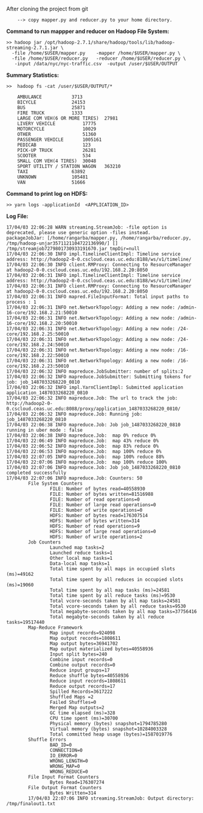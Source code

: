 After cloning the project from git 
	
		
		--> copy mapper.py and reducer.py to your home directory.



**Command to run mappper and reducer on Hadoop File System:**

	>> hadoop jar /opt/hadoop-2.7.1/share/hadoop/tools/lib/hadoop-streaming-2.7.1.jar \
	  -file /home/$USER/mapper.py    -mapper /home/$USER/mapper.py \
	  -file /home/$USER/reducer.py   -reducer /home/$USER/reducer.py \
	   -input /data/nyc/nyc-traffic.csv  -output /user/$USER/OUTPUT



**Summary Statistics:**
	
	>>  hadoop fs -cat /user/$USER/OUTPUT/*

		AMBULANCE			3713
		BICYCLE 			24153
		BUS					25871
		FIRE TRUCK			1333
		LARGE COM VEH(6 OR MORE TIRES)	27981
		LIVERY VEHICLE			17775
		MOTORCYCLE				10029
		OTHER					51360
		PASSENGER VEHICLE		1005161
		PEDICAB					123
		PICK-UP TRUCK			26281
		SCOOTER					534
		SMALL COM VEH(4 TIRES)	30048
		SPORT UTILITY / STATION WAGON 	363210
		TAXI    			63892
		UNKNOWN				105481
		VAN					51666
		

**Command to print log on HDFS:**
	
	>> yarn logs -applicationId  <APPLICATION_ID>


**Log File:**


	17/04/03 22:06:28 WARN streaming.StreamJob: -file option is deprecated, please use generic option -files instead.
	packageJobJar: [/home/rangarba/mapper.py, /home/rangarba/reducer.py, /tmp/hadoop-unjar3571121104722136990/] [] /tmp/streamjob7279801730933191670.jar tmpDir=null
	17/04/03 22:06:30 INFO impl.TimelineClientImpl: Timeline service address: http://hadoop2-0-0.cscloud.ceas.uc.edu:8188/ws/v1/timeline/
	17/04/03 22:06:30 INFO client.RMProxy: Connecting to ResourceManager at hadoop2-0-0.cscloud.ceas.uc.edu/192.168.2.20:8050
	17/04/03 22:06:31 INFO impl.TimelineClientImpl: Timeline service address: http://hadoop2-0-0.cscloud.ceas.uc.edu:8188/ws/v1/timeline/
	17/04/03 22:06:31 INFO client.RMProxy: Connecting to ResourceManager at hadoop2-0-0.cscloud.ceas.uc.edu/192.168.2.20:8050
	17/04/03 22:06:31 INFO mapred.FileInputFormat: Total input paths to process : 1
	17/04/03 22:06:31 INFO net.NetworkTopology: Adding a new node: /admin-16-core/192.168.2.21:50010
	17/04/03 22:06:31 INFO net.NetworkTopology: Adding a new node: /admin-16-core/192.168.2.20:50010
	17/04/03 22:06:31 INFO net.NetworkTopology: Adding a new node: /24-core/192.168.2.25:50010
	17/04/03 22:06:31 INFO net.NetworkTopology: Adding a new node: /24-core/192.168.2.24:50010
	17/04/03 22:06:31 INFO net.NetworkTopology: Adding a new node: /16-core/192.168.2.22:50010
	17/04/03 22:06:31 INFO net.NetworkTopology: Adding a new node: /16-core/192.168.2.23:50010
	17/04/03 22:06:32 INFO mapreduce.JobSubmitter: number of splits:2
	17/04/03 22:06:32 INFO mapreduce.JobSubmitter: Submitting tokens for job: job_1487033268220_0810
	17/04/03 22:06:32 INFO impl.YarnClientImpl: Submitted application application_1487033268220_0810
	17/04/03 22:06:32 INFO mapreduce.Job: The url to track the job: http://hadoop2-0-0.cscloud.ceas.uc.edu:8088/proxy/application_1487033268220_0810/
	17/04/03 22:06:32 INFO mapreduce.Job: Running job: job_1487033268220_0810
	17/04/03 22:06:38 INFO mapreduce.Job: Job job_1487033268220_0810 running in uber mode : false
	17/04/03 22:06:38 INFO mapreduce.Job:  map 0% reduce 0%
	17/04/03 22:06:49 INFO mapreduce.Job:  map 43% reduce 0%
	17/04/03 22:06:52 INFO mapreduce.Job:  map 83% reduce 0%
	17/04/03 22:06:53 INFO mapreduce.Job:  map 100% reduce 0%
	17/04/03 22:07:05 INFO mapreduce.Job:  map 100% reduce 88%
	17/04/03 22:07:06 INFO mapreduce.Job:  map 100% reduce 100%
	17/04/03 22:07:06 INFO mapreduce.Job: Job job_1487033268220_0810 completed successfully
	17/04/03 22:07:06 INFO mapreduce.Job: Counters: 50
	        File System Counters
	                FILE: Number of bytes read=40558930
	                FILE: Number of bytes written=81516988
	                FILE: Number of read operations=0
	                FILE: Number of large read operations=0
	                FILE: Number of write operations=0
	                HDFS: Number of bytes read=176307514
	                HDFS: Number of bytes written=314
	                HDFS: Number of read operations=9
	                HDFS: Number of large read operations=0
	                HDFS: Number of write operations=2
	        Job Counters
	                Launched map tasks=2
	                Launched reduce tasks=1
	                Other local map tasks=1
	                Data-local map tasks=1
	                Total time spent by all maps in occupied slots (ms)=49162
	                Total time spent by all reduces in occupied slots (ms)=19060
	                Total time spent by all map tasks (ms)=24581
	                Total time spent by all reduce tasks (ms)=9530
	                Total vcore-seconds taken by all map tasks=24581
	                Total vcore-seconds taken by all reduce tasks=9530
	                Total megabyte-seconds taken by all map tasks=37756416
	                Total megabyte-seconds taken by all reduce tasks=19517440
	        Map-Reduce Framework
	                Map input records=924098
	                Map output records=1808611
	                Map output bytes=36941702
	                Map output materialized bytes=40558936
	                Input split bytes=240
	                Combine input records=0
	                Combine output records=0
	                Reduce input groups=17
	                Reduce shuffle bytes=40558936
	                Reduce input records=1808611
	                Reduce output records=17
	                Spilled Records=3617222
	                Shuffled Maps =2
	                Failed Shuffles=0
	                Merged Map outputs=2
	                GC time elapsed (ms)=328
	                CPU time spent (ms)=30700
	                Physical memory (bytes) snapshot=1794785280
	                Virtual memory (bytes) snapshot=10284003328
	                Total committed heap usage (bytes)=1587019776
	        Shuffle Errors
	                BAD_ID=0
	                CONNECTION=0
	                IO_ERROR=0
	                WRONG_LENGTH=0
	                WRONG_MAP=0
	                WRONG_REDUCE=0
	        File Input Format Counters
	                Bytes Read=176307274
	        File Output Format Counters
	                Bytes Written=314
			17/04/03 22:07:06 INFO streaming.StreamJob: Output directory: /tmp/finalout1.txt
	
